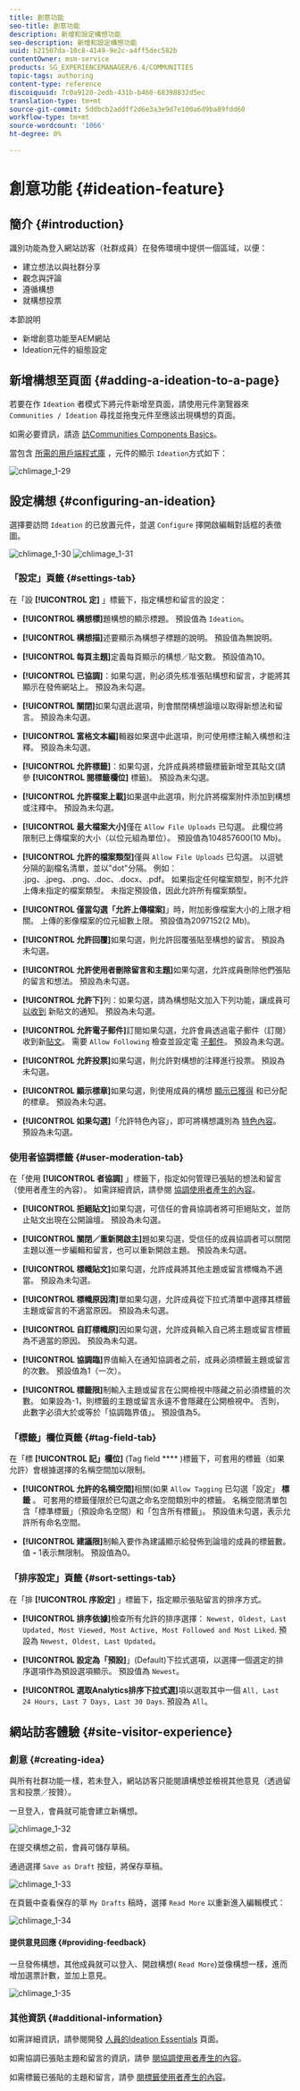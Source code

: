 ```yaml
---
title: 創意功能
seo-title: 創意功能
description: 新增和設定構想功能
seo-description: 新增和設定構想功能
uuid: b21507da-10c8-4149-9e2c-a4ff5dec582b
contentOwner: msm-service
products: SG_EXPERIENCEMANAGER/6.4/COMMUNITIES
topic-tags: authoring
content-type: reference
discoiquuid: 7c0a9120-2edb-431b-b460-68398832d5ec
translation-type: tm+mt
source-git-commit: 5ddbcb2addff2d6e3a3e9d7e100a6d9ba89fdd60
workflow-type: tm+mt
source-wordcount: '1066'
ht-degree: 0%

---
```



# 創意功能 {#ideation-feature}

## 簡介 {#introduction}

識別功能為登入網站訪客（社群成員）在發佈環境中提供一個區域，以便：

* 建立想法以與社群分享
* 觀念與評論
* 遵循構想
* 就構想投票

本節說明

* 新增創意功能至AEM網站
* Ideation元件的組態設定

## 新增構想至頁面 {#adding-a-ideation-to-a-page}

若要在作 `Ideation` 者模式下將元件新增至頁面，請使用元件瀏覽器來 `Communities / Ideation` 尋找並拖曳元件至應該出現構想的頁面。

如需必要資訊，請造 [訪Communities Components Basics](basics.md)。

當包含 [所需的用戶端程式庫](ideation.md#essentials-for-client-side) ，元件的顯示 `Ideation`方式如下：

![chlimage_1-29](assets/chlimage_1-29.png)

## 設定構想 {#configuring-an-ideation}

選擇要訪問 `Ideation` 的已放置元件，並選 `Configure` 擇開啟編輯對話框的表徵圖。

![chlimage_1-30](assets/chlimage_1-30.png) ![chlimage_1-31](assets/chlimage_1-31.png)

### 「設定」頁籤 {#settings-tab}

在「設 **[!UICONTROL 定]** 」標籤下，指定構想和留言的設定：

* **[!UICONTROL 構想標]**&#x200B;題構想的顯示標題。 預設值為 
`Ideation`。

* **[!UICONTROL 構想描]**&#x200B;述要顯示為構想子標題的說明。 預設值為無說明。

* **[!UICONTROL 每頁主題]**&#x200B;定義每頁顯示的構想／貼文數。 預設值為10。

* **[!UICONTROL 已協調]**：如果勾選，則必須先核准張貼構想和留言，才能將其顯示在發佈網站上。 預設為未勾選。

* **[!UICONTROL 關閉]**&#x200B;如果勾選此選項，則會關閉構想論壇以取得新想法和留言。 預設為未勾選。

* **[!UICONTROL 富格文本編]**&#x200B;輯器如果選中此選項，則可使用標注輸入構想和注釋。 預設為未勾選。

* **[!UICONTROL 允許標籤]**：如果勾選，允許成員將標籤標籤新增至其貼文(請參 **[!UICONTROL 閱標籤欄位]** 標籤)。 預設為未勾選。

* **[!UICONTROL 允許檔案上載]**&#x200B;如果選中此選項，則允許將檔案附件添加到構想或注釋中。 預設為未勾選。

* **[!UICONTROL 最大檔案大小]**&#x200B;僅在 
`Allow File Uploads` 已勾選。 此欄位將限制已上傳檔案的大小（以位元組為單位）。 預設值為104857600(10 Mb)。

* **[!UICONTROL 允許的檔案類型]**&#x200B;僅與 
`Allow File Uploads` 已勾選。 以逗號分隔的副檔名清單，並以&quot;dot&quot;分隔。 例如： .jpg、.jpeg、.png、.doc、.docx、.pdf。 如果指定任何檔案類型，則不允許上傳未指定的檔案類型。 未指定預設值，因此允許所有檔案類型。

* **[!UICONTROL 僅當勾選「允許上傳檔案]**」時，附加影像檔案大小的上限才相關。 上傳的影像檔案的位元組數上限。 預設值為2097152(2 Mb)。

* **[!UICONTROL 允許回覆]**&#x200B;如果勾選，則允許回覆張貼至構想的留言。 預設為未勾選。

* **[!UICONTROL 允許使用者刪除留言和主題]**&#x200B;如果勾選，允許成員刪除他們張貼的留言和想法。 預設為未勾選。

* **[!UICONTROL 允許下]**&#x200B;列：如果勾選，請為構想貼文加入下列功能，讓成員可 [以收到](notifications.md) 新貼文的通知。 預設為未勾選。

* **[!UICONTROL 允許電子郵件]**&#x200B;訂閱如果勾選，允許會員透過電子郵件（訂閱）收到新[貼文](subscriptions.md)。 需要 `Allow Following` 檢查並設定電 [子郵件](email.md)。 預設為未勾選。

* **[!UICONTROL 允許投票]**&#x200B;如果勾選，則允許對構想的注釋進行投票。 預設為未勾選。

* **[!UICONTROL 顯示標章]**&#x200B;如果勾選，則使用成員的構想 [顯示已獲得](implementing-scoring.md) 和已分配的標章。 預設為未勾選。

* **[!UICONTROL 如果勾選]**「允許特色內容」，即可將構想識別為 [特色內容](featured.md)。 預設為未勾選。

### 使用者協調標籤 {#user-moderation-tab}

在「使用 **[!UICONTROL 者協調]** 」標籤下，指定如何管理已張貼的想法和留言（使用者產生的內容）。 如需詳細資訊，請參閱 [協調使用者產生的內容](moderate-ugc.md)。

* **[!UICONTROL 拒絕貼文]**&#x200B;如果勾選，可信任的會員協調者將可拒絕貼文，並防止貼文出現在公開論壇。 預設為未勾選。

* **[!UICONTROL 關閉／重新開啟主]**&#x200B;題如果勾選，受信任的成員協調者可以關閉主題以進一步編輯和留言，也可以重新開啟主題。 預設為未勾選。

* **[!UICONTROL 標幟貼文]**&#x200B;如果勾選，允許成員將其他主題或留言標幟為不適當。 預設為未勾選。

* **[!UICONTROL 標幟原因清]**&#x200B;單如果勾選，允許成員從下拉式清單中選擇其標籤主題或留言的不適當原因。 預設為未勾選。

* **[!UICONTROL 自訂標幟原]**&#x200B;因如果勾選，允許成員輸入自己將主題或留言標籤為不適當的原因。 預設為未勾選。

* **[!UICONTROL 協調臨]**&#x200B;界值輸入在通知協調者之前，成員必須標籤主題或留言的次數。 預設值為1（一次）。

* **[!UICONTROL 標籤限]**&#x200B;制輸入主題或留言在公開檢視中隱藏之前必須標籤的次數。 如果設為-1，則標籤的主題或留言永遠不會隱藏在公開檢視中。 否則，此數字必須大於或等於「協調臨界值」。 預設值為5。

### 「標籤」欄位頁籤 {#tag-field-tab}

在「標 **[!UICONTROL 記」欄位]** (Tag field **** )標籤下，可套用的標籤（如果允許）會根據選擇的名稱空間加以限制。

* **[!UICONTROL 允許的名稱空間]**&#x200B;相關(如果 
`Allow Tagging` 已勾選「設定」 **標籤** 。 可套用的標籤僅限於已勾選之命名空間類別中的標籤。 名稱空間清單包含「標準標籤」（預設命名空間）和「包含所有標籤」。 預設值未勾選，表示允許所有命名空間。

* **[!UICONTROL 建議限]**&#x200B;制輸入要作為建議顯示給發佈到論壇的成員的標籤數。 值 
**-** 1表示無限制。 預設值為0。

### 「排序設定」頁籤 {#sort-settings-tab}

在「排 **[!UICONTROL 序設定]** 」標籤下，指定顯示張貼留言的排序方式。

* **[!UICONTROL 排序依據]**&#x200B;檢查所有允許的排序選擇： 
`Newest, Oldest, Last Updated, Most Viewed, Most Active, Most Followed and Most Liked`. 預設為 `Newest, Oldest, Last Updated`。

* **[!UICONTROL 設定為「預設]**」(Default)下拉式選項，以選擇一個選定的排序選項作為預設選項顯示。 預設值為 
`Newest`。

* **[!UICONTROL 選取Analytics排序下拉式選]**&#x200B;項以選取其中一個 
`All, Last 24 Hours, Last 7 Days, Last 30 Days`. 預設為 `All`。

## 網站訪客體驗 {#site-visitor-experience}

### 創意 {#creating-idea}

與所有社群功能一樣，若未登入，網站訪客只能閱讀構想並檢視其他意見（透過留言和投票／按贊）。

一旦登入，會員就可能會建立新構想。

![chlimage_1-32](assets/chlimage_1-32.png)

在提交構想之前，會員可儲存草稿。

通過選擇 `Save as Draft` 按鈕，將保存草稿。

![chlimage_1-33](assets/chlimage_1-33.png)

在頁籤中查看保存的草 `My Drafts` 稿時，選擇 `Read More` 以重新進入編輯模式：

![chlimage_1-34](assets/chlimage_1-34.png)

#### 提供意見回應 {#providing-feedback}

一旦發佈構想，其他成員就可以登入、開啟構想( `Read More`)並像構想一樣，進而增加選票計數，並加上意見。

![chlimage_1-35](assets/chlimage_1-35.png)

### 其他資訊 {#additional-information}

如需詳細資訊，請參閱開發 [人員的Ideation Essentials](ideation.md) 頁面。

如需協調已張貼主題和留言的資訊，請參 [閱協調使用者產生的內容](moderate-ugc.md)。

如需標籤已張貼的主題和留言，請參 [閱標籤使用者產生的內容](tag-ugc.md)。
